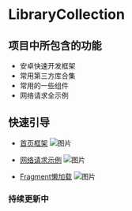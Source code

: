 # LibraryCollection

## 项目中所包含的功能
+ 安卓快速开发框架
+ 常用第三方库合集
+ 常用的一些组件
+ 网络请求全示例

 ## 快速引导
 + [首页框架]( "https://github.com/manitozhang/LibraryCollection/blob/master/app/src/main/java/com/library/mainpage/MainPageActivity.java")
![图片](https://library-collection.oss-cn-beijing.aliyuncs.com/static/MainPage.png)

 + [网络请求示例]( "https://github.com/manitozhang/LibraryCollection/blob/master/app/src/main/java/com/library/http/HttpSampleActivity.java")
![图片](https://library-collection.oss-cn-beijing.aliyuncs.com/static/HttpSample.png)

 + [Fragment懒加载]( "https://github.com/manitozhang/LibraryCollection/blob/master/app/src/main/java/com/library/lazyload/LazyLoadActivity.java")
![图片](https://library-collection.oss-cn-beijing.aliyuncs.com/static/LazyLoad.png)


### 持续更新中